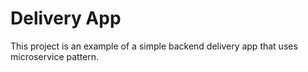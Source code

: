 # Delivery App

This project is an example of a simple backend delivery app that uses microservice pattern.